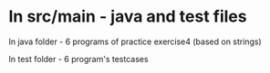 # In src/main - java and test files


In java folder -  6 programs of practice exercise4 (based on strings)

In test folder - 6 program's testcases
